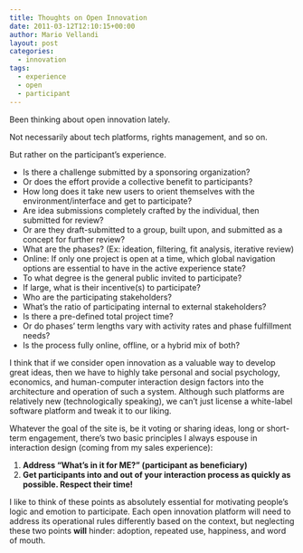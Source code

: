 ```yaml
---
title: Thoughts on Open Innovation
date: 2011-03-12T12:10:15+00:00
author: Mario Vellandi
layout: post
categories:
  - innovation
tags:
  - experience
  - open
  - participant
---
```

Been thinking about open innovation lately.

Not necessarily about tech platforms, rights management, and so on.

But rather on the participant&#8217;s experience.

  * Is there a challenge submitted by a sponsoring organization?
  * Or does the effort provide a collective benefit to participants?
  * How long does it take new users to orient themselves with the environment/interface and get to participate?
  * Are idea submissions completely crafted by the individual, then submitted for review?
  * Or are they draft-submitted to a group, built upon, and submitted as a concept for further review?
  * What are the phases? (Ex: ideation, filtering, fit analysis, iterative review)
  * Online: If only one project is open at a time, which global navigation options are essential to have in the active experience state?
  * To what degree is the general public invited to participate?
  * If large, what is their incentive(s) to participate?
  * Who are the participating stakeholders?
  * What&#8217;s the ratio of participating internal to external stakeholders?
  * Is there a pre-defined total project time?
  * Or do phases&#8217; term lengths vary with activity rates and phase fulfillment needs?
  * Is the process fully online, offline, or a hybrid mix of both?

I think that if we consider open innovation as a valuable way to develop great ideas, then we have to highly take personal and social psychology, economics, and human-computer interaction design factors into the architecture and operation of such a system. Although such platforms are relatively new (technologically speaking), we can&#8217;t just license a white-label software platform and tweak it to our liking.

Whatever the goal of the site is, be it voting or sharing ideas, long or short-term engagement, there&#8217;s two basic principles I always espouse in interaction design (coming from my sales experience):

  1. **Address &#8220;What&#8217;s in it for ME?&#8221; (participant as beneficiary)**
  2. **Get participants into and out of your interaction process as quickly as possible. Respect their time!**

I like to think of these points as absolutely essential for motivating people&#8217;s logic and emotion to participate. Each open innovation platform will need to address its operational rules differently based on the context, but neglecting these two points **will** hinder: adoption, repeated use, happiness, and word of mouth.
